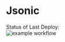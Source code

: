 # Jsonic
Status of Last Deploy:\
![example workflow](https://github.com/utikpuhlik/Jsonic/actions/workflows/build_and_test.yml/badge.svg)
